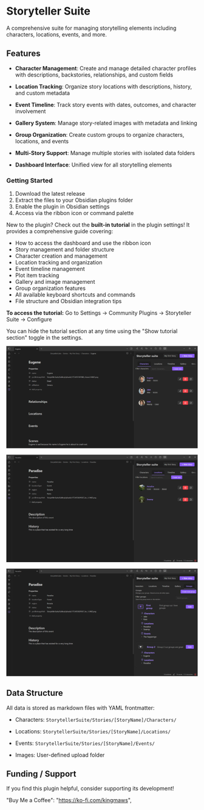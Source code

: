 # Storyteller Suite

A comprehensive suite for managing storytelling elements including characters, locations, events, and more.

## Features

- **Character Management**: Create and manage detailed character profiles with descriptions, backstories, relationships, and custom fields

- **Location Tracking**: Organize story locations with descriptions, history, and custom metadata

- **Event Timeline**: Track story events with dates, outcomes, and character involvement

- **Gallery System**: Manage story-related images with metadata and linking

- **Group Organization**: Create custom groups to organize characters, locations, and events

- **Multi-Story Support**: Manage multiple stories with isolated data folders

- **Dashboard Interface**: Unified view for all storytelling elements

### Getting Started

1. Download the latest release
2. Extract the files to your Obsidian plugins folder
3. Enable the plugin in Obsidian settings
4. Access via the ribbon icon or command palette

New to the plugin? Check out the **built-in tutorial** in the plugin settings! It provides a comprehensive guide covering:

- How to access the dashboard and use the ribbon icon
- Story management and folder structure
- Character creation and management
- Location tracking and organization  
- Event timeline management
- Plot item tracking
- Gallery and image management
- Group organization features
- All available keyboard shortcuts and commands
- File structure and Obsidian integration tips

**To access the tutorial:** Go to Settings → Community Plugins → Storyteller Suite → Configure

You can hide the tutorial section at any time using the "Show tutorial section" toggle in the settings.


![Screenshot 1](https://raw.githubusercontent.com/SamW7140/obsidian-storyteller-suite/master/screenshots/Screenshot1.png)

![Screenshot 2](https://raw.githubusercontent.com/SamW7140/obsidian-storyteller-suite/master/screenshots/Screenshot2.png)

![Screenshot 3](https://raw.githubusercontent.com/SamW7140/obsidian-storyteller-suite/master/screenshots/Screenshot3.png)

## Data Structure

All data is stored as markdown files with YAML frontmatter:

- Characters: `StorytellerSuite/Stories/[StoryName]/Characters/`

- Locations: `StorytellerSuite/Stories/[StoryName]/Locations/`

- Events: `StorytellerSuite/Stories/[StoryName]/Events/`

- Images: User-defined upload folder


## Funding / Support

If you find this plugin helpful, consider supporting its development!

"Buy Me a Coffee": "https://ko-fi.com/kingmaws",

